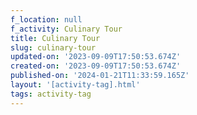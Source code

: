 ```yaml
---
f_location: null
f_activity: Culinary Tour
title: Culinary Tour
slug: culinary-tour
updated-on: '2023-09-09T17:50:53.674Z'
created-on: '2023-09-09T17:50:53.674Z'
published-on: '2024-01-21T11:33:59.165Z'
layout: '[activity-tag].html'
tags: activity-tag
---
```



